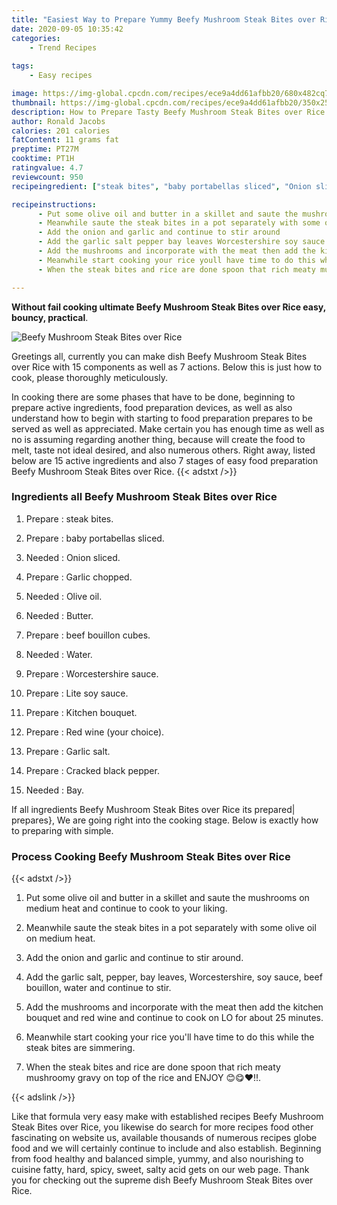 ```yaml
---
title: "Easiest Way to Prepare Yummy Beefy Mushroom Steak Bites over Rice"
date: 2020-09-05 10:35:42
categories:
    - Trend Recipes
    
tags:
    - Easy recipes

image: https://img-global.cpcdn.com/recipes/ece9a4dd61afbb20/680x482cq70/beefy-mushroom-steak-bites-over-rice-recipe-main-photo.jpg
thumbnail: https://img-global.cpcdn.com/recipes/ece9a4dd61afbb20/350x250cq70/beefy-mushroom-steak-bites-over-rice-recipe-main-photo.jpg
description: How to Prepare Tasty Beefy Mushroom Steak Bites over Rice with 15 ingredients and 7 stages of easy cooking.
author: Ronald Jacobs
calories: 201 calories
fatContent: 11 grams fat
preptime: PT27M
cooktime: PT1H
ratingvalue: 4.7
reviewcount: 950
recipeingredient: ["steak bites", "baby portabellas sliced", "Onion sliced", "Garlic chopped", "Olive oil", "Butter", "beef bouillon cubes", "Water", "Worcestershire sauce", "Lite soy sauce", "Kitchen bouquet", "Red wine your choice", "Garlic salt", "Cracked black pepper", "Bay"]

recipeinstructions: 
      - Put some olive oil and butter in a skillet and saute the mushrooms on medium heat and continue to cook to your liking 
      - Meanwhile saute the steak bites in a pot separately with some olive oil on medium heat 
      - Add the onion and garlic and continue to stir around 
      - Add the garlic salt pepper bay leaves Worcestershire soy sauce beef bouillon water and continue to stir 
      - Add the mushrooms and incorporate with the meat then add the kitchen bouquet and red wine and continue to cook on LO for about 25 minutes 
      - Meanwhile start cooking your rice youll have time to do this while the steak bites are simmering 
      - When the steak bites and rice are done spoon that rich meaty mushroomy gravy on top of the rice and ENJOY 

---
```




**Without fail cooking ultimate Beefy Mushroom Steak Bites over Rice easy, bouncy, practical**. 


![Beefy Mushroom Steak Bites over Rice](https://img-global.cpcdn.com/recipes/ece9a4dd61afbb20/680x482cq70/beefy-mushroom-steak-bites-over-rice-recipe-main-photo.jpg "Beefy Mushroom Steak Bites over Rice")




Greetings all, currently you can make dish Beefy Mushroom Steak Bites over Rice with 15 components as well as 7 actions. Below this is just how to cook, please thoroughly meticulously.

In cooking there are some phases that have to be done, beginning to prepare active ingredients, food preparation devices, as well as also understand how to begin with starting to food preparation prepares to be served as well as appreciated. Make certain you has enough time as well as no is assuming regarding another thing, because will create the food to melt, taste not ideal desired, and also numerous others. Right away, listed below are 15 active ingredients and also 7 stages of easy food preparation Beefy Mushroom Steak Bites over Rice.
{{< adstxt />}}

### Ingredients all Beefy Mushroom Steak Bites over Rice


1. Prepare  : steak bites.

1. Prepare  : baby portabellas sliced.

1. Needed  : Onion sliced.

1. Prepare  : Garlic chopped.

1. Needed  : Olive oil.

1. Needed  : Butter.

1. Prepare  : beef bouillon cubes.

1. Needed  : Water.

1. Prepare  : Worcestershire sauce.

1. Prepare  : Lite soy sauce.

1. Prepare  : Kitchen bouquet.

1. Prepare  : Red wine (your choice).

1. Prepare  : Garlic salt.

1. Prepare  : Cracked black pepper.

1. Needed  : Bay.



If all ingredients Beefy Mushroom Steak Bites over Rice its prepared| prepares}, We are going right into the cooking stage. Below is exactly how to preparing with simple.

### Process Cooking Beefy Mushroom Steak Bites over Rice

{{< adstxt />}}


1. Put some olive oil and butter in a skillet and saute the mushrooms on medium heat and continue to cook to your liking.



1. Meanwhile saute the steak bites in a pot separately with some olive oil on medium heat.



1. Add the onion and garlic and continue to stir around.



1. Add the garlic salt, pepper, bay leaves, Worcestershire, soy sauce, beef bouillon, water and continue to stir.



1. Add the mushrooms and incorporate with the meat then add the kitchen bouquet and red wine and continue to cook on LO for about 25 minutes.



1. Meanwhile start cooking your rice you&#39;ll have time to do this while the steak bites are simmering.



1. When the steak bites and rice are done spoon that rich meaty mushroomy gravy on top of the rice and ENJOY 😊😋❤️!!.





{{< adslink />}}

Like that formula very easy make with established recipes Beefy Mushroom Steak Bites over Rice, you likewise do search for more recipes food other fascinating on website us, available thousands of numerous recipes globe food and we will certainly continue to include and also establish. Beginning from food healthy and balanced simple, yummy, and also nourishing to cuisine fatty, hard, spicy, sweet, salty acid gets on our web page. Thank you for checking out the supreme dish Beefy Mushroom Steak Bites over Rice.
